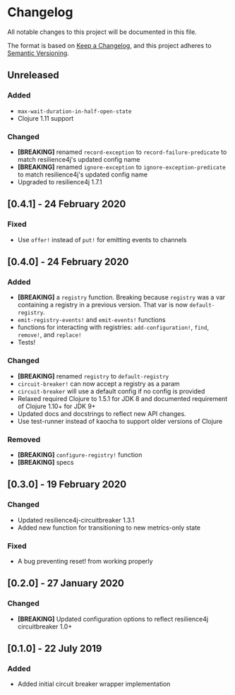 # Changelog

All notable changes to this project will be documented in this file.

The format is based on [Keep a Changelog](https://keepachangelog.com/en/1.0.0/),
and this project adheres to [Semantic Versioning](https://semver.org/spec/v2.0.0.html).

## Unreleased

### Added

- `max-wait-duration-in-half-open-state`
- Clojure 1.11 support

### Changed

- **[BREAKING]** renamed `record-exception` to `record-failure-predicate` to match resilience4j's updated config name
- **[BREAKING]** renamed `ignore-exception` to `ignore-exception-predicate` to match resilience4j's updated config name
- Upgraded to resilience4j 1.7.1

## [0.4.1] - 24 February 2020

### Fixed

- Use `offer!` instead of `put!` for emitting events to channels

## [0.4.0] - 24 February 2020

### Added

- **[BREAKING]** a `registry` function. Breaking because `registry` was a var
  containing a registry in a previous version. That var is now `default-registry`.
- `emit-registry-events!` and `emit-events!` functions
- functions for interacting with registries: `add-configuration!`, `find`, `remove!`, and `replace!`
- Tests!

### Changed

- **[BREAKING]** renamed `registry` to `default-registry`
- `circuit-breaker!` can now accept a registry as a param
- `circuit-breaker` will use a default config if no config is provided
- Relaxed required Clojure to 1.5.1 for JDK 8 and documented requirement of Clojure 1.10+ for JDK 9+
- Updated docs and docstrings to reflect new API changes.
- Use test-runner instead of kaocha to support older versions of Clojure

### Removed

- **[BREAKING]** `configure-registry!` function
- **[BREAKING]** specs

## [0.3.0] - 19 February 2020

### Changed

- Updated resilience4j-circuitbreaker 1.3.1
- Added new function for transitioning to new metrics-only state

### Fixed

- A bug preventing reset! from working properly

## [0.2.0] - 27 January 2020

### Changed

- **[BREAKING]** Updated configuration options to reflect resilience4j circuitbreaker 1.0+

## [0.1.0] - 22 July 2019

### Added

- Added initial circuit breaker wrapper implementation
